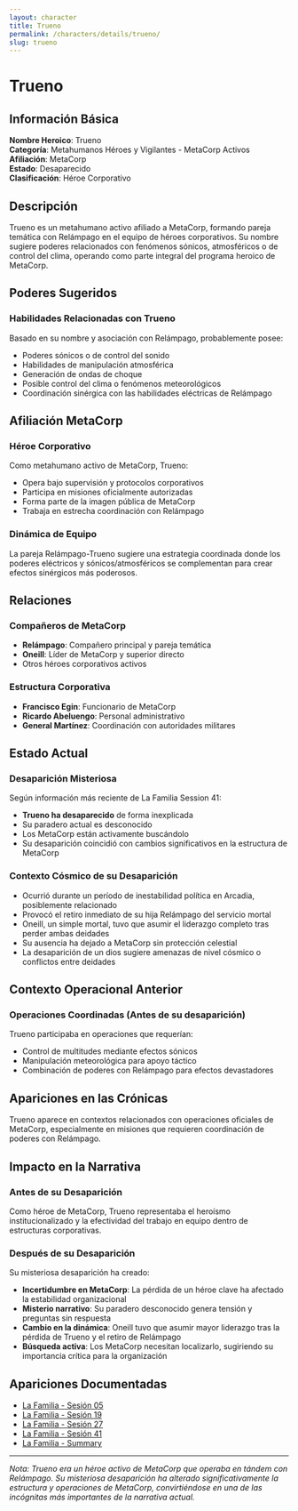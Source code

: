 ```yaml
---
layout: character
title: Trueno
permalink: /characters/details/trueno/
slug: trueno
---
```


# Trueno

## Información Básica

**Nombre Heroico**: Trueno  
**Categoría**: Metahumanos Héroes y Vigilantes - MetaCorp Activos  
**Afiliación**: MetaCorp  
**Estado**: Desaparecido  
**Clasificación**: Héroe Corporativo

## Descripción

Trueno es un metahumano activo afiliado a MetaCorp, formando pareja temática con Relámpago en el equipo de héroes corporativos. Su nombre sugiere poderes relacionados con fenómenos sónicos, atmosféricos o de control del clima, operando como parte integral del programa heroico de MetaCorp.

## Poderes Sugeridos

### Habilidades Relacionadas con Trueno
Basado en su nombre y asociación con Relámpago, probablemente posee:
- Poderes sónicos o de control del sonido
- Habilidades de manipulación atmosférica
- Generación de ondas de choque
- Posible control del clima o fenómenos meteorológicos
- Coordinación sinérgica con las habilidades eléctricas de Relámpago

## Afiliación MetaCorp

### Héroe Corporativo
Como metahumano activo de MetaCorp, Trueno:
- Opera bajo supervisión y protocolos corporativos
- Participa en misiones oficialmente autorizadas
- Forma parte de la imagen pública de MetaCorp
- Trabaja en estrecha coordinación con Relámpago

### Dinámica de Equipo
La pareja Relámpago-Trueno sugiere una estrategia coordinada donde los poderes eléctricos y sónicos/atmosféricos se complementan para crear efectos sinérgicos más poderosos.

## Relaciones

### Compañeros de MetaCorp
- **Relámpago**: Compañero principal y pareja temática
- **Oneill**: Líder de MetaCorp y superior directo
- Otros héroes corporativos activos

### Estructura Corporativa
- **Francisco Egin**: Funcionario de MetaCorp
- **Ricardo Abeluengo**: Personal administrativo
- **General Martínez**: Coordinación con autoridades militares

## Estado Actual

### Desaparición Misteriosa
Según información más reciente de La Familia Session 41:
- **Trueno ha desaparecido** de forma inexplicada
- Su paradero actual es desconocido
- Los MetaCorp están activamente buscándolo
- Su desaparición coincidió con cambios significativos en la estructura de MetaCorp

### Contexto Cósmico de su Desaparición
- Ocurrió durante un período de inestabilidad política en Arcadia, posiblemente relacionado
- Provocó el retiro inmediato de su hija Relámpago del servicio mortal
- Oneill, un simple mortal, tuvo que asumir el liderazgo completo tras perder ambas deidades
- Su ausencia ha dejado a MetaCorp sin protección celestial
- La desaparición de un dios sugiere amenazas de nivel cósmico o conflictos entre deidades

## Contexto Operacional Anterior

### Operaciones Coordinadas (Antes de su desaparición)
Trueno participaba en operaciones que requerían:
- Control de multitudes mediante efectos sónicos
- Manipulación meteorológica para apoyo táctico
- Combinación de poderes con Relámpago para efectos devastadores

## Apariciones en las Crónicas

Trueno aparece en contextos relacionados con operaciones oficiales de MetaCorp, especialmente en misiones que requieren coordinación de poderes con Relámpago.

## Impacto en la Narrativa

### Antes de su Desaparición
Como héroe de MetaCorp, Trueno representaba el heroísmo institucionalizado y la efectividad del trabajo en equipo dentro de estructuras corporativas.

### Después de su Desaparición
Su misteriosa desaparición ha creado:
- **Incertidumbre en MetaCorp**: La pérdida de un héroe clave ha afectado la estabilidad organizacional
- **Misterio narrativo**: Su paradero desconocido genera tensión y preguntas sin respuesta
- **Cambio en la dinámica**: Oneill tuvo que asumir mayor liderazgo tras la pérdida de Trueno y el retiro de Relámpago
- **Búsqueda activa**: Los MetaCorp necesitan localizarlo, sugiriendo su importancia crítica para la organización

## Apariciones Documentadas
- [La Familia - Sesión 05](../../campaigns/la-familia/session-05.md)
- [La Familia - Sesión 19](../../campaigns/la-familia/session-19.md)
- [La Familia - Sesión 27](../../campaigns/la-familia/session-27.md)
- [La Familia - Sesión 41](../../campaigns/la-familia/session-41.md)
- [La Familia - Summary](../../campaigns/la-familia/summary/summary.md)

---

*Nota: Trueno era un héroe activo de MetaCorp que operaba en tándem con Relámpago. Su misteriosa desaparición ha alterado significativamente la estructura y operaciones de MetaCorp, convirtiéndose en una de las incógnitas más importantes de la narrativa actual.*